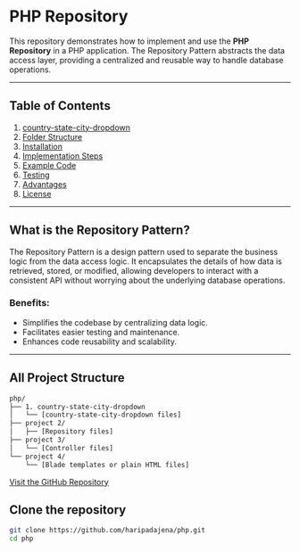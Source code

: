 # PHP Repository

This repository demonstrates how to implement and use the **PHP Repository** in a PHP application. The Repository Pattern abstracts the data access layer, providing a centralized and reusable way to handle database operations.

---

## Table of Contents

1. [country-state-city-dropdown](https://github.com/haripadajena/php/country-state-city-dropdown)
2. [Folder Structure](#folder-structure)
3. [Installation](#installation)
4. [Implementation Steps](#implementation-steps)
5. [Example Code](#example-code)
6. [Testing](#testing)
7. [Advantages](#advantages)
8. [License](#license)

---

## What is the Repository Pattern?

The Repository Pattern is a design pattern used to separate the business logic from the data access logic. It encapsulates the details of how data is retrieved, stored, or modified, allowing developers to interact with a consistent API without worrying about the underlying database operations.

### Benefits:
- Simplifies the codebase by centralizing data logic.
- Facilitates easier testing and maintenance.
- Enhances code reusability and scalability.

---

## All Project Structure
```bash
php/
├── 1. country-state-city-dropdown 
│   └── [country-state-city-dropdown files]
├── project 2/
│   ├── [Repository files]
├── project 3/
│   └── [Controller files]
└── project 4/
    └── [Blade templates or plain HTML files]

```
[Visit the GitHub Repository](https://github.com/yourusername/yourrepository)


## Clone the repository

   ```bash
   git clone https://github.com/haripadajena/php.git
   cd php

```



